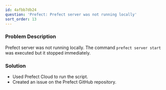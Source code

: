 ```yaml
---
id: 4afbb7db24
question: 'Prefect: Prefect server was not running locally'
sort_order: 13
---
```


### Problem Description

Prefect server was not running locally. The command `prefect server start` was executed but it stopped immediately.

### Solution

- Used Prefect Cloud to run the script.
- Created an issue on the Prefect GitHub repository.